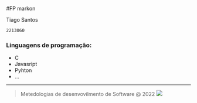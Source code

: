 #FP markon

Tiago Santos

``2213060``

### Linguagens de programação:
* C
* Javasript
* Pyhton
* ...


---

>Metedologias de desenvovilmento de Software @ 2022
![](https://www.ipleiria.pt/wp-content/themes/ipleiria/img/logo_ipl_header.png)